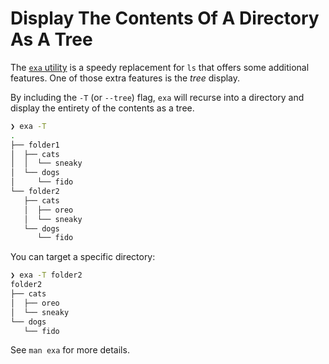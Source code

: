 # Display The Contents Of A Directory As A Tree

The [`exa` utility](https://github.com/ogham/exa) is a speedy replacement for
`ls` that offers some additional features. One of those extra features is the
_tree_ display.

By including the `-T` (or `--tree`) flag, `exa` will recurse into a directory
and display the entirety of the contents as a tree.

```bash
❯ exa -T
.
├── folder1
│  ├── cats
│  │  └── sneaky
│  └── dogs
│     └── fido
└── folder2
   ├── cats
   │  ├── oreo
   │  └── sneaky
   └── dogs
      └── fido
```

You can target a specific directory:

```bash
❯ exa -T folder2
folder2
├── cats
│  ├── oreo
│  └── sneaky
└── dogs
   └── fido
```

See `man exa` for more details.
